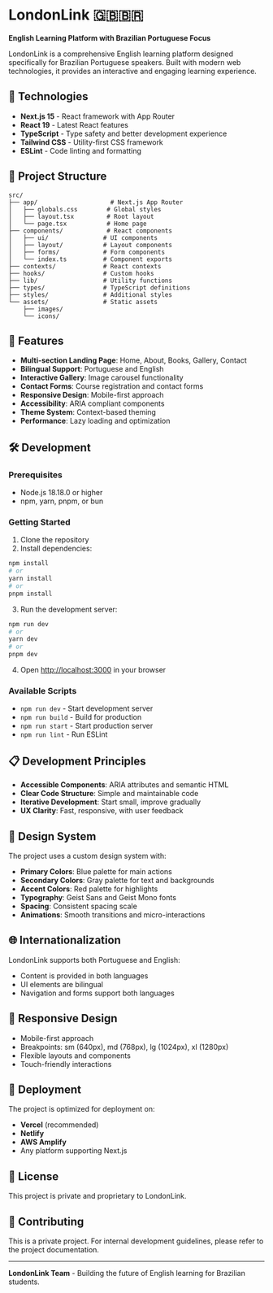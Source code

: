 # LondonLink 🇬🇧🇧🇷

**English Learning Platform with Brazilian Portuguese Focus**

LondonLink is a comprehensive English learning platform designed specifically for Brazilian Portuguese speakers. Built with modern web technologies, it provides an interactive and engaging learning experience.

## 🚀 Technologies

- **Next.js 15** - React framework with App Router
- **React 19** - Latest React features
- **TypeScript** - Type safety and better development experience
- **Tailwind CSS** - Utility-first CSS framework
- **ESLint** - Code linting and formatting

## 📁 Project Structure

```
src/
├── app/                    # Next.js App Router
│   ├── globals.css        # Global styles
│   ├── layout.tsx         # Root layout
│   └── page.tsx           # Home page
├── components/            # React components
│   ├── ui/               # UI components
│   ├── layout/           # Layout components
│   ├── forms/            # Form components
│   └── index.ts          # Component exports
├── contexts/             # React contexts
├── hooks/                # Custom hooks
├── lib/                  # Utility functions
├── types/                # TypeScript definitions
├── styles/               # Additional styles
└── assets/               # Static assets
    ├── images/
    └── icons/
```

## 🎯 Features

- **Multi-section Landing Page**: Home, About, Books, Gallery, Contact
- **Bilingual Support**: Portuguese and English
- **Interactive Gallery**: Image carousel functionality
- **Contact Forms**: Course registration and contact forms
- **Responsive Design**: Mobile-first approach
- **Accessibility**: ARIA compliant components
- **Theme System**: Context-based theming
- **Performance**: Lazy loading and optimization

## 🛠️ Development

### Prerequisites

- Node.js 18.18.0 or higher
- npm, yarn, pnpm, or bun

### Getting Started

1. Clone the repository
2. Install dependencies:

```bash
npm install
# or
yarn install
# or
pnpm install
```

3. Run the development server:

```bash
npm run dev
# or
yarn dev
# or
pnpm dev
```

4. Open [http://localhost:3000](http://localhost:3000) in your browser

### Available Scripts

- `npm run dev` - Start development server
- `npm run build` - Build for production
- `npm run start` - Start production server
- `npm run lint` - Run ESLint

## 📋 Development Principles

- **Accessible Components**: ARIA attributes and semantic HTML
- **Clear Code Structure**: Simple and maintainable code
- **Iterative Development**: Start small, improve gradually
- **UX Clarity**: Fast, responsive, with user feedback

## 🎨 Design System

The project uses a custom design system with:

- **Primary Colors**: Blue palette for main actions
- **Secondary Colors**: Gray palette for text and backgrounds
- **Accent Colors**: Red palette for highlights
- **Typography**: Geist Sans and Geist Mono fonts
- **Spacing**: Consistent spacing scale
- **Animations**: Smooth transitions and micro-interactions

## 🌐 Internationalization

LondonLink supports both Portuguese and English:

- Content is provided in both languages
- UI elements are bilingual
- Navigation and forms support both languages

## 📱 Responsive Design

- Mobile-first approach
- Breakpoints: sm (640px), md (768px), lg (1024px), xl (1280px)
- Flexible layouts and components
- Touch-friendly interactions

## 🚀 Deployment

The project is optimized for deployment on:

- **Vercel** (recommended)
- **Netlify**
- **AWS Amplify**
- Any platform supporting Next.js

## 📄 License

This project is private and proprietary to LondonLink.

## 🤝 Contributing

This is a private project. For internal development guidelines, please refer to the project documentation.

---

**LondonLink Team** - Building the future of English learning for Brazilian students.
